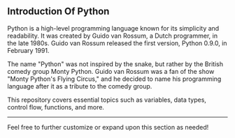 ## Introduction Of Python

Python is a high-level programming language known for its simplicity and readability. It was created by Guido van Rossum, a Dutch programmer, in the late 1980s. Guido van Rossum released the first version, Python 0.9.0, in February 1991.

The name "Python" was not inspired by the snake, but rather by the British comedy group Monty Python. Guido van Rossum was a fan of the show "Monty Python's Flying Circus," and he decided to name his programming language after it as a tribute to the comedy group. 

This repository covers essential topics such as variables, data types, control flow, functions, and more.


----

Feel free to further customize or expand upon this section as needed!
